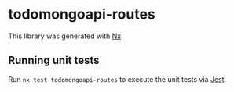 # todomongoapi-routes

This library was generated with [Nx](https://nx.dev).

## Running unit tests

Run `nx test todomongoapi-routes` to execute the unit tests via [Jest](https://jestjs.io).
